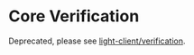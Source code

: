 # Core Verification

Deprecated, please see [light-client/verification](https://github.com/depinnetwork/por-consensus/blob/main/spec/light-client/verification).
